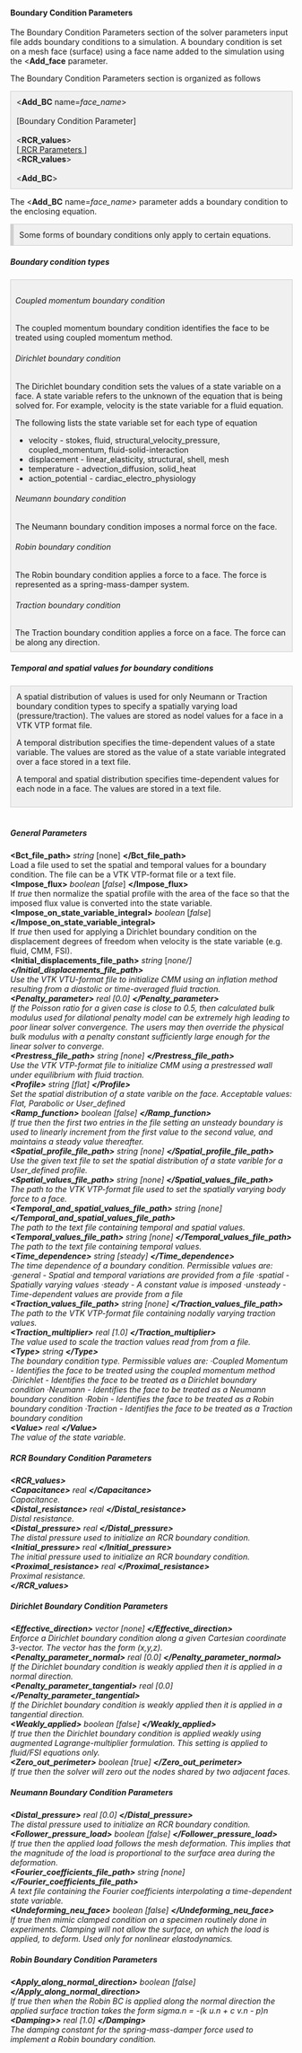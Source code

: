 <!-- =================================================================== -->
<!-- ==================== Boundary Condition Parameters ================ -->
<!-- =================================================================== -->

<h4 id="boundary_condition_parameters"> Boundary Condition Parameters </h4>
The Boundary Condition Parameters section of the solver parameters input file adds boundary conditions to a simulation.
A boundary condition is set on a mesh face (surface) using a face name added to the simulation using the 
&lt;<strong>Add_face</strong> parameter. 

The Boundary Condition Parameters section is organized as follows
<div style="background-color: #F0F0F0; padding: 10px; border: 1px solid #d0d0d0; border-left: 1px solid #d0d0d0">
&lt;<strong>Add_BC</strong> name=<i>face_name</i>&gt;
<br><br>
[Boundary Condition Parameter]
<br><br>
&lt;<strong>RCR_values</strong>&gt;<br>
[<a href="#rcr_boundary_condition_parameters"> RCR Parameters </a> ]
<br>
&lt;<strong>RCR_values</strong>&gt;<br>
<br>
&lt;<strong>Add_BC</strong>&gt;
</div>

The &lt;<strong>Add_BC</strong> name=<i>face_name</i>&gt; parameter adds a boundary condition to the enclosing equation.

<div style="background-color: #F0F0F0; padding: 10px; border: 1px solid #d0d0d0; border-left: 6px solid #d0d0d0">
Some forms of boundary conditions only apply to certain equations.
</div>

<h5> Boundary condition types </h5>
<div style="background-color: #F0F0F0; padding: 8px; border: 1px solid #d0d0d0; border-left: 1px solid #d0d0d0">

<h6 id="coupled_momemtum_bc"> Coupled momentum boundary condition </h6>
The coupled momentum boundary condition identifies the face to be treated using coupled momentum method.

<h6 id="Dirichlet_bc"> Dirichlet boundary condition </h6>
The Dirichlet boundary condition sets the values of a state variable on a face. A state variable
refers to the unknown of the equation that is being solved for. For example, velocity is the state 
variable for a fluid equation.

The following lists the state variable set for each type of equation
<ul style="list-style-type:disc;">
  <li> velocity - stokes, fluid, structural_velocity_pressure, coupled_momentum, fluid-solid-interaction </li>
  <li> displacement - linear_elasticity, structural, shell, mesh   </li>
  <li> temperature - advection_diffusion, solid_heat </li>
  <li> action_potential - cardiac_electro_physiology </li>
</ul>

<h6 id="Neumann_bc"> Neumann boundary condition </h6>
The Neumann boundary condition imposes a normal force on the face.

<h6 id="Robin_bc"> Robin boundary condition </h6>
The Robin boundary condition applies a force to a face. The force is represented as a spring-mass-damper system.

<h6 id="Traction_bc"> Traction boundary condition </h6>
The Traction boundary condition applies a force on a face. The force can be along any direction.
</div>

<h5 id="temporal_spatial_distribution_bc"> Temporal and spatial values for boundary conditions </h5>
<div style="background-color: #F0F0F0; padding: 10px; border: 1px solid #d0d0d0; border-left: 1px solid #d0d0d0">
A spatial distribution of values is used for only Neumann or Traction boundary condition types to specify
a spatially varying load (pressure/traction). The values are stored as nodel values for a face in a VTK VTP format file.

A temporal distribution specifies the time-dependent values of a state variable. The values are stored as the value of 
a state variable integrated over a face stored in a text file.

A temporal and spatial distribution specifies time-dependent values for each node in a face. The values are stored
in a text file.

</div>

<!-- ---------- G e n e r a l  P a r a m e t e r s ---------- -->
<br>
<h5> General Parameters </h5>
<div class="bc_param_div">
<strong>&lt;Bct_file_path&gt;</strong> <i>string</i> [none]  <nobr> 
<strong>&lt;/Bct_file_path&gt;</strong>
</nobr><br>
Load a file used to set the spatial and temporal values for a boundary condition. The file can be a VTK VTP-format file or a text file. 
<br>
<strong>&lt;Impose_flux&gt;</strong> <i>boolean</i> [<i>false</i>]  <nobr> 
<strong>&lt;/Impose_flux&gt;</strong>
</nobr><br>
If <i>true</i> then normalize the spatial profile with the area of the face so that the imposed flux value is converted into the state variable.
<br>
<strong>&lt;Impose_on_state_variable_integral&gt;</strong> <i>boolean</i> [<i>false</i>]  <nobr> 
<strong>&lt;/Impose_on_state_variable_integral&gt;</strong>
</nobr><br>
If <i>true</i> then used for applying a Dirichlet boundary condition on the displacement degrees of freedom when velocity is the state variable (e.g. fluid, CMM, FSI).
<br>
<section id="bc_Initial_displacements_file_path">
<strong>&lt;Initial_displacements_file_path&gt;</strong> <i>string</i> [<i>none/]  <nobr> 
<strong>&lt;/Initial_displacements_file_path&gt;</strong>
</nobr><br>
Use the VTK VTU-format file to initialize CMM using an inflation method resulting from a diastolic or time-averaged fluid traction.
<br>
<strong>&lt;Penalty_parameter&gt;</strong> <i>real</i> [0.0]  <nobr> 
<strong>&lt;/Penalty_parameter&gt;</strong>
</nobr><br> 
If the Poisson ratio for a given case is close to 0.5, then calculated bulk modulus used for dilational penalty model can be extremely high leading to poor linear solver convergence. The users may then override the physical bulk modulus with a penalty constant sufficiently large enough for the linear solver to converge.
<br>
<section id="bc_Prestress_file_path">
<strong>&lt;Prestress_file_path&gt;</strong> <i>string</i> [<i>none</i>]  <nobr> 
<strong>&lt;/Prestress_file_path&gt;</strong>
</nobr><br>
Use the VTK VTP-format file to initialize CMM using a prestressed wall under equilibrium with fluid traction.
<br>
<section id="bc_Profile">
<strong>&lt;Profile&gt;</strong> <i>string</i> [flat]  <nobr> 
<strong>&lt;/Profile&gt;</strong>
</nobr><br>
Set the spatial distribution of a state varible on the face. Acceptable values: Flat, Parabolic or User_defined
<br>
<strong>&lt;Ramp_function&gt;</strong> <i>boolean</i> [<i>false</i>]  <nobr> 
<strong>&lt;/Ramp_function&gt;</strong>
</nobr><br>
If <i>true</i> then the first two entries in the file setting an unsteady boundary is used to linearly increment from the first value to the second value, and maintains a steady value thereafter.
<br>
<section id="bc_Spatial_profile_file_path">
<strong>&lt;Spatial_profile_file_path&gt;</strong> <i>string</i> [<i>none</i>]  <nobr> 
<strong>&lt;/Spatial_profile_file_path&gt;</strong>
</nobr><br>
Use the given text file to set the spatial distribution of a state varible for a User_defined profile.
<br>
<section id="bc_Spatial_values_file">
<strong>&lt;Spatial_values_file_path&gt;</strong> <i>string</i> [<i>none</i>]  <nobr> 
<strong>&lt;/Spatial_values_file_path&gt;</strong>
</nobr><br>
The path to the VTK VTP-format file used to set the spatially varying body force to a face.
<br>
<section id="bc_Temporal_and_spatial_values_file_path">
<strong>&lt;Temporal_and_spatial_values_file_path&gt;</strong> <i>string</i> [<i>none</i>]  <nobr> 
<strong>&lt;/Temporal_and_spatial_values_file_path&gt;</strong>
</nobr><br>
The path to the text file containing temporal and spatial values. 
<br>
<section id="bc_Temporal_values_file_path">
<strong>&lt;Temporal_values_file_path&gt;</strong> <i>string</i> [<i>none</i>]  <nobr> 
<strong>&lt;/Temporal_values_file_path&gt;</strong>
</nobr><br>
The path to the text file containing temporal values.
<br>
<strong>&lt;Time_dependence&gt;</strong> <i>string</i> [steady]  <nobr> 
<strong>&lt;/Time_dependence&gt;</strong>
</nobr><br>
The time dependence of a boundary condition. Permissible values are:
   &middot;general - Spatial and temporal variations are provided from a file
   &middot;spatial - Spatially varying values
   &middot;steady - A constant value is imposed
   &middot;unsteady - Time-dependent values are provide from a file
<br>
<strong>&lt;Traction_values_file_path&gt;</strong> <i>string</i> [<i>none</i>]  <nobr> 
<strong>&lt;/Traction_values_file_path&gt;</strong>
</nobr><br>
The path to the VTK VTP-format file containing nodally varying traction values.
<br>
<strong>&lt;Traction_multiplier&gt;</strong> <i>real</i> [1.0]  <nobr> 
<strong>&lt;/Traction_multiplier&gt;</strong>
</nobr><br>
The value used to scale the traction values read from from a file.
<br>
<strong>&lt;Type&gt;</strong> <i>string</i> <nobr> 
<strong>&lt;/Type&gt;</strong>
</nobr><br>
The boundary condition type. Permissible values are:
   &middot;Coupled Momentum - Identifies the face to be treated using the coupled momentum method
   &middot;Dirichlet - Identifies the face to be treated as a Dirichlet boundary condition
   &middot;Neumann - Identifies the face to be treated as a Neumann boundary condition
   &middot;Robin - Identifies the face to be treated as a Robin boundary condition
   &middot;Traction - Identifies the face to be treated as a Traction boundary condition
<br>
<strong>&lt;Value&gt;</strong> <i>real</i> <nobr> 
<strong>&lt;/Value&gt;</strong>
</nobr><br>
The value of the state variable.
<br>
</div>

<!-- ---------- R C R  P a r a m e t e r s ---------- -->

<h5 id="rcr_boundary_condition_parameters"> RCR Boundary Condition Parameters </h5>
<div class="bc_param_div">
<strong>&lt;RCR_values&gt;</strong><br>
<strong>&lt;Capacitance&gt;</strong> <i>real</i> <nobr> 
<strong>&lt;/Capacitance&gt;</strong>
</nobr><br>
Capacitance. 
<br>
<strong>&lt;Distal_resistance&gt;</strong> <i>real</i> <nobr> 
<strong>&lt;/Distal_resistance&gt;</strong>
</nobr><br>
Distal resistance. 
<br>
<strong>&lt;Distal_pressure&gt;</strong> <i>real</i> <nobr> 
<strong>&lt;/Distal_pressure&gt;</strong>
</nobr><br>
The distal pressure used to initialize an RCR boundary condition.
<br>
<strong>&lt;Initial_pressure&gt;</strong> <i>real</i> <nobr> 
<strong>&lt;/Initial_pressure&gt;</strong>
</nobr><br>
The initial pressure used to initialize an RCR boundary condition.
<br>
<strong>&lt;Proximal_resistance&gt;</strong> <i>real</i> <nobr> 
<strong>&lt;/Proximal_resistance&gt;</strong>
</nobr><br>
Proximal resistance. 
<br>
<strong>&lt;/RCR_values&gt;</strong>
</div>

<!-- ---------- D i r i ch l e t  P a r a m e t e r s ---------- -->

<h5> Dirichlet Boundary Condition Parameters </h5>
<div class="bc_param_div">
<strong>&lt;Effective_direction&gt;</strong> vector [none]  <nobr> 
<strong>&lt;/Effective_direction&gt;</strong>
</nobr><br>
Enforce a Dirichlet boundary condition along a given Cartesian coordinate 3-vector. The vector has the form (x,y,z).
<br>
<strong>&lt;Penalty_parameter_normal&gt;</strong> real [0.0]  <nobr> 
<strong>&lt;/Penalty_parameter_normal&gt;</strong>
</nobr><br>
If the Dirichlet boundary condition is weakly applied then it is applied in a normal direction.
<br>
<strong>&lt;Penalty_parameter_tangential&gt;</strong> real [0.0]  <nobr> 
<strong>&lt;/Penalty_parameter_tangential&gt;</strong>
</nobr><br>
If the Dirichlet boundary condition is weakly applied then it is applied in a tangential direction.
<br>
<strong>&lt;Weakly_applied&gt;</strong> boolean [false]  <nobr> 
<strong>&lt;/Weakly_applied&gt;</strong>
</nobr><br>
If <i>true</i> then the Dirichlet boundary condition is applied weakly using augmented Lagrange-multiplier formulation. This setting is applied to fluid/FSI equations only.
<br>
<strong>&lt;Zero_out_perimeter&gt;</strong> boolean [true]  <nobr> 
<strong>&lt;/Zero_out_perimeter&gt;</strong>
</nobr><br>
If <i>true</i> then the solver will zero out the nodes shared by two adjacent faces.
<br>
</div>

<!-- ---------- N e u m a n n  P a r a m e t e r s ---------- -->

<h5> Neumann Boundary Condition Parameters </h5>
<div class="bc_param_div">
<strong>&lt;Distal_pressure&gt;</strong> real [0.0]  <nobr> 
<strong>&lt;/Distal_pressure&gt;</strong>
</nobr><br>
The distal pressure used to initialize an RCR boundary condition.
<br>
<strong>&lt;Follower_pressure_load&gt;</strong> boolean [false]  <nobr> 
<strong>&lt;/Follower_pressure_load&gt;</strong>
</nobr><br>
If <i>true</i> then the applied load <i>follows</i> the mesh deformation. This implies that the magnitude of the load is proportional to the surface area during the deformation.
<br>
<section id="bc_Fourier_coefficients_file_path">
<strong>&lt;Fourier_coefficients_file_path&gt;</strong> string [none]  <nobr> 
<strong>&lt;/Fourier_coefficients_file_path&gt;</strong>
</nobr><br>
A text file containing the Fourier coefficients interpolating a time-dependent state variable.
<br>
<strong>&lt;Undeforming_neu_face&gt;</strong> boolean [false]  <nobr> 
<strong>&lt;/Undeforming_neu_face&gt;</strong>
</nobr><br>
If <i>true</i> then mimic clamped condition on a specimen routinely done in experiments. Clamping will not allow the surface, on which the load is applied, to deform. Used only for nonlinear elastodynamics.
</div>

<!-- ---------- R o b i n  P a r a m e t e r s ---------- -->

<h5> Robin Boundary Condition Parameters </h5>
<div class="bc_param_div">
<strong>&lt;Apply_along_normal_direction&gt;</strong> <i>boolean [false]</i> <nobr> 
<strong>&lt;/Apply_along_normal_direction&gt;</strong>
</nobr><br>
If <i>true</i> then when the Robin BC is applied along the normal direction the applied surface traction takes the form sigma.n = -(k u.n + c v.n - p)n
<br>
<strong>&lt;Damping>&gt;</strong> <i>real [1.0]</i> <nobr> 
<strong>&lt;/Damping&gt;</strong>
</nobr><br>
The damping constant for the spring-mass-damper force used to implement a Robin boundary condition.
</div>

